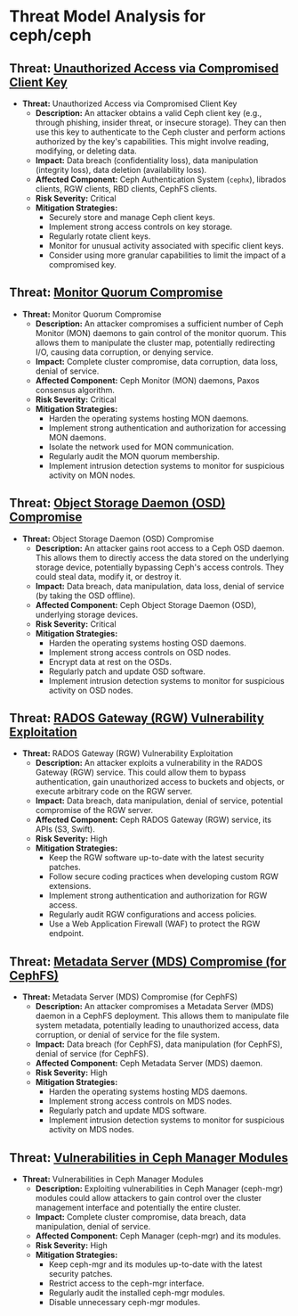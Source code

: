 # Threat Model Analysis for ceph/ceph

## Threat: [Unauthorized Access via Compromised Client Key](./threats/unauthorized_access_via_compromised_client_key.md)

*   **Threat:** Unauthorized Access via Compromised Client Key
    *   **Description:** An attacker obtains a valid Ceph client key (e.g., through phishing, insider threat, or insecure storage). They can then use this key to authenticate to the Ceph cluster and perform actions authorized by the key's capabilities. This might involve reading, modifying, or deleting data.
    *   **Impact:** Data breach (confidentiality loss), data manipulation (integrity loss), data deletion (availability loss).
    *   **Affected Component:** Ceph Authentication System (`cephx`), librados clients, RGW clients, RBD clients, CephFS clients.
    *   **Risk Severity:** Critical
    *   **Mitigation Strategies:**
        *   Securely store and manage Ceph client keys.
        *   Implement strong access controls on key storage.
        *   Regularly rotate client keys.
        *   Monitor for unusual activity associated with specific client keys.
        *   Consider using more granular capabilities to limit the impact of a compromised key.

## Threat: [Monitor Quorum Compromise](./threats/monitor_quorum_compromise.md)

*   **Threat:** Monitor Quorum Compromise
    *   **Description:** An attacker compromises a sufficient number of Ceph Monitor (MON) daemons to gain control of the monitor quorum. This allows them to manipulate the cluster map, potentially redirecting I/O, causing data corruption, or denying service.
    *   **Impact:** Complete cluster compromise, data corruption, data loss, denial of service.
    *   **Affected Component:** Ceph Monitor (MON) daemons, Paxos consensus algorithm.
    *   **Risk Severity:** Critical
    *   **Mitigation Strategies:**
        *   Harden the operating systems hosting MON daemons.
        *   Implement strong authentication and authorization for accessing MON daemons.
        *   Isolate the network used for MON communication.
        *   Regularly audit the MON quorum membership.
        *   Implement intrusion detection systems to monitor for suspicious activity on MON nodes.

## Threat: [Object Storage Daemon (OSD) Compromise](./threats/object_storage_daemon__osd__compromise.md)

*   **Threat:** Object Storage Daemon (OSD) Compromise
    *   **Description:** An attacker gains root access to a Ceph OSD daemon. This allows them to directly access the data stored on the underlying storage device, potentially bypassing Ceph's access controls. They could steal data, modify it, or destroy it.
    *   **Impact:** Data breach, data manipulation, data loss, denial of service (by taking the OSD offline).
    *   **Affected Component:** Ceph Object Storage Daemon (OSD), underlying storage devices.
    *   **Risk Severity:** Critical
    *   **Mitigation Strategies:**
        *   Harden the operating systems hosting OSD daemons.
        *   Implement strong access controls on OSD nodes.
        *   Encrypt data at rest on the OSDs.
        *   Regularly patch and update OSD software.
        *   Implement intrusion detection systems to monitor for suspicious activity on OSD nodes.

## Threat: [RADOS Gateway (RGW) Vulnerability Exploitation](./threats/rados_gateway__rgw__vulnerability_exploitation.md)

*   **Threat:** RADOS Gateway (RGW) Vulnerability Exploitation
    *   **Description:** An attacker exploits a vulnerability in the RADOS Gateway (RGW) service. This could allow them to bypass authentication, gain unauthorized access to buckets and objects, or execute arbitrary code on the RGW server.
    *   **Impact:** Data breach, data manipulation, denial of service, potential compromise of the RGW server.
    *   **Affected Component:** Ceph RADOS Gateway (RGW) service, its APIs (S3, Swift).
    *   **Risk Severity:** High
    *   **Mitigation Strategies:**
        *   Keep the RGW software up-to-date with the latest security patches.
        *   Follow secure coding practices when developing custom RGW extensions.
        *   Implement strong authentication and authorization for RGW access.
        *   Regularly audit RGW configurations and access policies.
        *   Use a Web Application Firewall (WAF) to protect the RGW endpoint.

## Threat: [Metadata Server (MDS) Compromise (for CephFS)](./threats/metadata_server__mds__compromise__for_cephfs_.md)

*   **Threat:** Metadata Server (MDS) Compromise (for CephFS)
    *   **Description:** An attacker compromises a Metadata Server (MDS) daemon in a CephFS deployment. This allows them to manipulate file system metadata, potentially leading to unauthorized access, data corruption, or denial of service for the file system.
    *   **Impact:** Data breach (for CephFS), data manipulation (for CephFS), denial of service (for CephFS).
    *   **Affected Component:** Ceph Metadata Server (MDS) daemon.
    *   **Risk Severity:** High
    *   **Mitigation Strategies:**
        *   Harden the operating systems hosting MDS daemons.
        *   Implement strong access controls on MDS nodes.
        *   Regularly patch and update MDS software.
        *   Implement intrusion detection systems to monitor for suspicious activity on MDS nodes.

## Threat: [Vulnerabilities in Ceph Manager Modules](./threats/vulnerabilities_in_ceph_manager_modules.md)

*   **Threat:** Vulnerabilities in Ceph Manager Modules
    *   **Description:**  Exploiting vulnerabilities in Ceph Manager (ceph-mgr) modules could allow attackers to gain control over the cluster management interface and potentially the entire cluster.
    *   **Impact:** Complete cluster compromise, data breach, data manipulation, denial of service.
    *   **Affected Component:** Ceph Manager (ceph-mgr) and its modules.
    *   **Risk Severity:** High
    *   **Mitigation Strategies:**
        *   Keep ceph-mgr and its modules up-to-date with the latest security patches.
        *   Restrict access to the ceph-mgr interface.
        *   Regularly audit the installed ceph-mgr modules.
        *   Disable unnecessary ceph-mgr modules.

